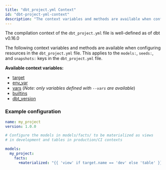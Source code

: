 ```yaml
---
title: "dbt_project.yml Context"
id: "dbt-project-yml-context"
description: "The context variables and methods are available when configuring resources in the dbt_project.yml file."
---
```


<Changelog>

The compilation context of the `dbt_project.yml` file is well-defined as
of dbt v0.16.0

</Changelog>

The following context variables and methods are available when configuring
resources in the `dbt_project.yml` file. This applies to the `models:`, `seeds:`,
and `snapshots:` keys in the `dbt_project.yml` file.

**Available context variables:**
- [target](target)
- [env_var](env_var)
- [vars](var) (_Note: only variables defined with `--vars` are available_)
- [builtins](builtins)
- [dbt_version](dbt_version)


### Example configuration

<File name='dbt_project.yml'>

```yml
name: my_project
version: 1.0.0

# Configure the models in models/facts/ to be materialized as views
# in development and tables in production/CI contexts

models:
  my_project:
    facts:
      +materialized: "{{ 'view' if target.name == 'dev' else 'table' }}"
```

</File>
